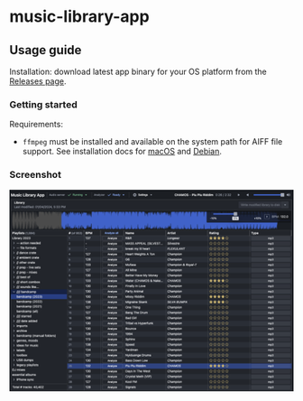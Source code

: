 # music-library-app

## Usage guide

Installation: download latest app binary for your OS platform from the [Releases page](https://github.com/adidahiya/music-library-scripts/releases).

### Getting started

Requirements:

- `ffmpeg` must be installed and available on the system path for AIFF file support. See installation docs for
  [macOS](https://github.com/fluent-ffmpeg/node-fluent-ffmpeg/wiki/Installing-ffmpeg-on-Mac-OS-X)
  and [Debian](https://github.com/fluent-ffmpeg/node-fluent-ffmpeg/wiki/Installing-ffmpeg-on-Debian).

### Screenshot

![app screenshot](./docs/app.png)
